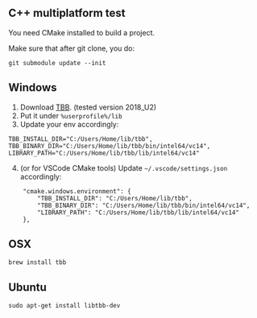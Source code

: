 
## C++ multiplatform test

You need CMake installed to build a project.

Make sure that after git clone, you do:
```
git submodule update --init
```

## Windows

1. Download [TBB](https://github.com/01org/tbb/releases). (tested version 2018_U2)
2. Put it under `%userprofile%/lib`
3. Update your env accordingly:
```
TBB_INSTALL_DIR="C:/Users/Home/lib/tbb",
TBB_BINARY_DIR="C:/Users/Home/lib/tbb/bin/intel64/vc14",
LIBRARY_PATH="C:/Users/Home/lib/tbb/lib/intel64/vc14"
```
4. (or for VSCode CMake tools) Update `~/.vscode/settings.json` accordingly:
```
    "cmake.windows.environment": {
        "TBB_INSTALL_DIR": "C:/Users/Home/lib/tbb",
        "TBB_BINARY_DIR": "C:/Users/Home/lib/tbb/bin/intel64/vc14",
        "LIBRARY_PATH": "C:/Users/Home/lib/tbb/lib/intel64/vc14"
    },
```

## OSX

```
brew install tbb
```
## Ubuntu

```
sudo apt-get install libtbb-dev
```
